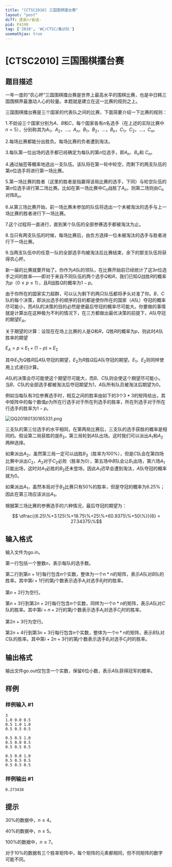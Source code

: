 ```yaml
---
title: "[CTSC2010] 三国围棋擂台赛"
layout: "post"
diff: 提高+/省选-
pid: P4190
tag: ['2010', 'WC/CTSC/集训队']
usemathjax: true
---
```


# [CTSC2010] 三国围棋擂台赛
## 题目描述

一年一度的“农心杯”三国围棋擂台赛是世界上最高水平的围棋比赛，也是中日韩三国围棋界最激动人心的较量。本题就是建立在这一比赛的规则之上。

三国围棋擂台赛是三个国家的代表队之间的比赛，下面简要介绍一下比赛的规则：

1.不妨设三个国家分别为$A$、$B$和$C$，每个国家各有$n$名选手（在上述的实际比赛中$n = 5$），分别称其为$A_1$，$A_2$，…，$A_n$，$B_1$，$B_2$，…，$B_n$，$C_1$，$C_2$，…，$C_n$。

2.每场比赛都能分出胜负。每场比赛的负者遭到淘汰。

3.每队第一位出场的选手都已经确定为每队的第$n$位选手，即$A_n$、$B_n$和 $C_n$。

4.通过抽签等概率地选出一支队伍。该队将在第一轮中轮空，而剩下的两支队伍的第$n$位选手将进行第一场比赛。

5.第一场比赛的胜者（这里的胜者是指赢得该局比赛的选手，下同）与轮空队伍的第$n$位选手进行第二场比赛。比如在第一场比赛中$C_n$战胜了$A_n$，则第二场则由$C_n$对阵$B_n$。

6.从第三场比赛开始，前一场比赛未参加的队伍将选出一个未被淘汰的选手与上一场比赛的胜者进行下一场比赛。

7.这个过程将一直进行，直到某个队伍的全部参赛选手都被淘汰为止。

8.当只有两支队伍的时候，每场比赛后，由负方选择一位未被淘汰的选手与胜者进行下一场比赛。

9.当两支队伍中的任意一队的全部选手均被淘汰后比赛结束，余下的那支队伍将获得农心杯。

新一届的比赛就要开始了。你作为$A$队的领队，在比赛开始前已经统计了这$3n$位选手之间的胜率——即对于来自不同队伍的两个选手$Q$和$R$，我们已知$Q$战胜$R$的概率为$p$（$0 \leq p \leq 1$），且$R$战胜$Q$的概率为$1-p$。

由于你所在的国家实力超群，可以认为剩下的两只队伍都将矛头对准了你。$B$、$C$队的每个决策，即派出选手的顺序的目的都是使你所在的国家（$A$队）夺冠的概率尽可能小，而$A$队的决策的目的必然是使最后夺冠的概率尽可能大。你要做的事情就是计算出在这种极为不利的情况下，在三方都做出最优决策的前提下，$A$队夺冠的期望$E_A$。

关于期望的计算：设现在在场上比赛的人是$Q$和$R$，$Q$胜$R$的概率为$p$，则此时$A$队胜率的期望

$E_A = p$ × $E_1 + (1 - p)$ × $E_2$

其中$E_1$为$Q$胜$R$后$A$队夺冠的期望，$E_2$为$R$胜$Q$后$A$队夺冠的期望。$E_1$、$E_2$则同样使用上式递归计算。

$A$队的决策会尽可能使这个期望尽可能大，而$B$、$C$队则会使这个期望尽可能小。当$B$、$C$队的全部选手都被淘汰后夺冠期望为$1$，$A$队所有队员被淘汰后期望为$0$。

例如当每队有$3$位参赛选手时，相互之间的胜率由如下的$3$个$3*3$的矩阵给出，其中矩阵中的每个数值$p$为所在行选手对于所在列选手的胜率，所在列选手对于所在行选手的胜率为$1-p$。

![QQ20180130165331.png](https://www.z4a.net/images/2018/01/30/QQ20180130165331.png)

三支队的第三位选手的水平相同，在第两局比赛后，三支队的选手获胜的概率是相同的。假设第二局获胜的是$B_3$，第三局轮到$A$队出场。这时我们可以派出$A_1$和$A_2$两种选择。

如果派出$A_2$，虽然第三局一定可以战胜$B_3$（胜率为$100 \%$），但是$C$队会在第四场比赛中派出$C_2$，$A_2$对于$C_2$必败（胜率为$0$），第五场中$B$队会让$B_1$出场，第六场$A_1$只能出场，这时对$A_1$必胜的$B_2$还未登场，因此$A_1$迟早会遭到淘汰，$A$队夺冠的概率就为$0$。

如果派出$A_1$，虽然本局对于$B_3$比赛只有$50 \%$的胜率，但是夺冠的概率为$6.25 \%$；因此在第三场应该派出$A_1$。

根据第三场比赛的参赛选手的六种情况，最后夺冠的期望为：

$$ \dfrac{(6.25\%+3.125\%+18.75\%+25\%+60.9375\%+50\%)}{6} = 27.34375\%$$

## 输入格式

输入文件为go.in。

第一行包括一个整数$n$，表示每队的选手数。

第二行到第$n + 1$行每行包含$n$个实数，整体为一个$n*n$的矩阵，表示$A$队对$B$队的胜率。其中第$i + 1$行的第$j$个数表示选手$A_i$对选手$B_j$时的胜率。

第$n + 2$行为空行。

第$n + 3$行到第$2n + 2$行每行包含$n$个实数，同样为一个$n*n$的矩阵，表示$A$队对$C$队的胜率。其中第$i + n + 2$行的第$j$个数表示选手$A_i$对选手$C_j$时的胜率。

第$2n + 3$行为空行。

第$2n + 4$行到第$3n + 3$行每行包含$n$个实数，整体为一个$n*n$的矩阵，表示$B$队对$C$队的胜率。其中第$i + 2n + 3$行的第$j$个数表示选手$B_i$对选手$C_j$时的胜率。

## 输出格式

输出文件go.out仅包含一个实数，保留$6$位小数，表示$A$队获得冠军的概率。

## 样例

### 样例输入 #1
```
3
1.0 0.0 0.5
0.5 1.0 1.0
0.5 0.5 0.5

0.5 0.5 1.0
0.5 0.0 0.5
0.5 0.5 0.5

0.5 0.0 1.0
0.5 0.5 0.5
0.5 0.5 0.5 

```
### 样例输出 #1
```
0.273438
```
## 提示

$30\%$的数据中，$n \leq 4$。

$40\%$的数据中，$n \leq 5$。

$100\%$的数据中，$n \leq 7$。

对于$10\%$的数据有三个胜率矩阵中，每个矩阵的元素都相同，但不同矩阵的数字可能不同。

